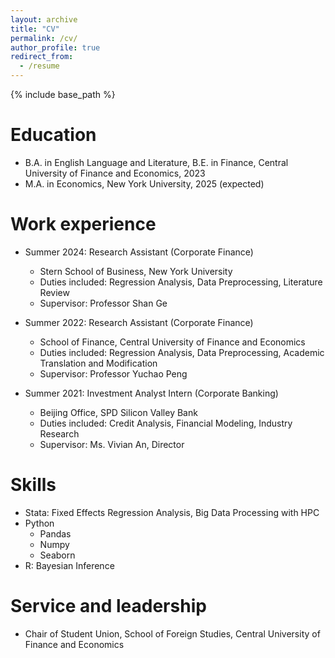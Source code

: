 ```yaml
---
layout: archive
title: "CV"
permalink: /cv/
author_profile: true
redirect_from:
  - /resume
---
```


{% include base_path %}

Education
======
* B.A. in English Language and Literature, B.E. in Finance, Central University of Finance and Economics, 2023
* M.A. in Economics, New York University, 2025 (expected)

Work experience
======
* Summer 2024: Research Assistant (Corporate Finance)
  * Stern School of Business, New York University
  * Duties included: Regression Analysis, Data Preprocessing, Literature Review
  * Supervisor: Professor Shan Ge

* Summer 2022: Research Assistant (Corporate Finance)
  * School of Finance, Central University of Finance and Economics
  * Duties included: Regression Analysis, Data Preprocessing, Academic Translation and Modification
  * Supervisor: Professor Yuchao Peng
 
* Summer 2021: Investment Analyst Intern (Corporate Banking)
  * Beijing Office, SPD Silicon Valley Bank
  * Duties included: Credit Analysis, Financial Modeling, Industry Research
  * Supervisor: Ms. Vivian An, Director

Skills
======
* Stata: Fixed Effects Regression Analysis, Big Data Processing with HPC
* Python
  * Pandas
  * Numpy
  * Seaborn
* R: Bayesian Inference
  
Service and leadership
======
* Chair of Student Union, School of Foreign Studies, Central University of Finance and Economics
